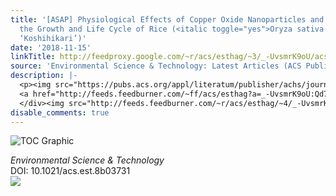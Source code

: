 ```yaml
---
title: '[ASAP] Physiological Effects of Copper Oxide Nanoparticles and Arsenic on
  the Growth and Life Cycle of Rice (<italic toggle="yes">Oryza sativa japonica</italic>
  ‘Koshihikari’)'
date: '2018-11-15'
linkTitle: http://feedproxy.google.com/~r/acs/esthag/~3/_-UvsmrK9oU/acs.est.8b03731
source: 'Environmental Science & Technology: Latest Articles (ACS Publications)'
description: |-
  <p><img src="https://pubs.acs.org/appl/literatum/publisher/achs/journals/content/esthag/0/esthag.ahead-of-print/acs.est.8b03731/20181115/images/medium/es-2018-037317_0008.gif" alt="TOC Graphic"/></p><div><cite>Environmental Science & Technology</cite></div><div>DOI: 10.1021/acs.est.8b03731</div><div class="feedflare">
  <a href="http://feeds.feedburner.com/~ff/acs/esthag?a=_-UvsmrK9oU:Qd7EBGYMZE0:yIl2AUoC8zA"><img src="http://feeds.feedburner.com/~ff/acs/esthag?d=yIl2AUoC8zA" border="0"></img></a>
  </div><img src="http://feeds.feedburner.com/~r/acs/esthag/~4/_-UvsmrK9oU" height="1" width="1" ...
disable_comments: true
---
```

<p><img src="https://pubs.acs.org/appl/literatum/publisher/achs/journals/content/esthag/0/esthag.ahead-of-print/acs.est.8b03731/20181115/images/medium/es-2018-037317_0008.gif" alt="TOC Graphic"/></p><div><cite>Environmental Science & Technology</cite></div><div>DOI: 10.1021/acs.est.8b03731</div><div class="feedflare">
<a href="http://feeds.feedburner.com/~ff/acs/esthag?a=_-UvsmrK9oU:Qd7EBGYMZE0:yIl2AUoC8zA"><img src="http://feeds.feedburner.com/~ff/acs/esthag?d=yIl2AUoC8zA" border="0"></img></a>
</div><img src="http://feeds.feedburner.com/~r/acs/esthag/~4/_-UvsmrK9oU" height="1" width="1" ...